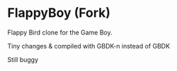 FlappyBoy (Fork)
=================

Flappy Bird clone for the Game Boy.

Tiny changes & compiled with GBDK-n instead of GBDK

Still buggy
